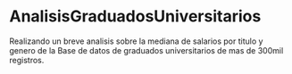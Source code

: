 # AnalisisGraduadosUniversitarios
Realizando un breve analisis sobre la mediana de salarios por titulo y genero de la Base de datos de graduados universitarios de mas de 300mil registros. 
